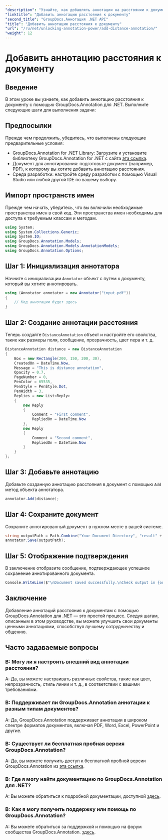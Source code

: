 ```yaml
---
"description": "Узнайте, как добавлять аннотации на расстоянии к документам с помощью GroupDocs.Annotation для .NET. Улучшайте сотрудничество и общение без усилий."
"linktitle": "Добавить аннотацию расстояния к документу"
"second_title": "GroupDocs.Аннотация .NET API"
"title": "Добавить аннотацию расстояния к документу"
"url": "/ru/net/unlocking-annotation-power/add-distance-annotation/"
"weight": 12
---
```


# Добавить аннотацию расстояния к документу

## Введение
В этом уроке вы узнаете, как добавить аннотацию расстояния к документу с помощью GroupDocs.Annotation для .NET. Выполните следующие шаги для выполнения задачи:
## Предпосылки

Прежде чем продолжить, убедитесь, что выполнены следующие предварительные условия:

- GroupDocs.Annotation for .NET Library: Загрузите и установите библиотеку GroupDocs.Annotation for .NET с сайта [эта ссылка](https://releases.groupdocs.com/annotation/net/).
- Документ для аннотирования: подготовьте документ (например, PDF), к которому вы хотите добавить аннотацию расстояния.
- Среда разработки: настройте среду разработки с помощью Visual Studio или любой другой IDE по вашему выбору.

## Импорт пространств имен

Прежде чем начать, убедитесь, что вы включили необходимые пространства имен в свой код. Эти пространства имен необходимы для доступа к требуемым классам и методам.

```csharp
using System;
using System.Collections.Generic;
using System.IO;
using GroupDocs.Annotation.Models;
using GroupDocs.Annotation.Models.AnnotationModels;
using GroupDocs.Annotation.Options;
```


## Шаг 1: Инициализация аннотатора

Начните с инициализации `Annotator` объект с путем к документу, который вы хотите аннотировать.

```csharp
using (Annotator annotator = new Annotator("input.pdf"))
{
    // Код аннотации будет здесь
}
```

## Шаг 2: Создание аннотации расстояния

Теперь создайте `DistanceAnnotation` объект и настройте его свойства, такие как размеры поля, сообщение, прозрачность, цвет пера и т. д.

```csharp
DistanceAnnotation distance = new DistanceAnnotation
{
    Box = new Rectangle(200, 150, 200, 30),
    CreatedOn = DateTime.Now,
    Message = "This is distance annotation",
    Opacity = 0.7,
    PageNumber = 0,
    PenColor = 65535,
    PenStyle = PenStyle.Dot,
    PenWidth = 3,
    Replies = new List<Reply>
    {
        new Reply
        {
            Comment = "First comment",
            RepliedOn = DateTime.Now
        },
        new Reply
        {
            Comment = "Second comment",
            RepliedOn = DateTime.Now
        }
    }
};
```

## Шаг 3: Добавьте аннотацию

Добавьте созданную аннотацию расстояния в документ с помощью `Add` метод объекта аннотатора.

```csharp
annotator.Add(distance);
```

## Шаг 4: Сохраните документ

Сохраните аннотированный документ в нужном месте в вашей системе.

```csharp
string outputPath = Path.Combine("Your Document Directory", "result" + Path.GetExtension("input.pdf"));
annotator.Save(outputPath);
```

## Шаг 5: Отображение подтверждения

В заключение отобразите сообщение, подтверждающее успешное сохранение аннотированного документа.

```csharp
Console.WriteLine($"\nDocument saved successfully.\nCheck output in {outputPath}.");
```

## Заключение

Добавление аннотаций расстояния к документам с помощью GroupDocs.Annotation для .NET — это простой процесс. Следуя шагам, описанным в этом руководстве, вы можете улучшить свои документы ценными аннотациями, способствуя лучшему сотрудничеству и общению.

## Часто задаваемые вопросы

### В: Могу ли я настроить внешний вид аннотации расстояния?

A: Да, вы можете настраивать различные свойства, такие как цвет, непрозрачность, стиль линии и т. д., в соответствии с вашими требованиями.

### В: Поддерживает ли GroupDocs.Annotation аннотации к разным типам документов?

A: Да, GroupDocs.Annotation поддерживает аннотации в широком спектре форматов документов, включая PDF, Word, Excel, PowerPoint и другие.

### В: Существует ли бесплатная пробная версия GroupDocs.Annotation?

A: Да, вы можете получить доступ к бесплатной пробной версии GroupDocs.Annotation из [эта ссылка](https://releases.groupdocs.com/).

### В: Где я могу найти документацию по GroupDocs.Annotation для .NET?

A: Вы можете обратиться к подробной документации, доступной [здесь](https://tutorials.groupdocs.com/annotation/net/).

### В: Как я могу получить поддержку или помощь по GroupDocs.Annotation?

A: Вы можете обратиться за поддержкой и помощью на форум сообщества GroupDocs.Annotation. [здесь](https://forum.groupdocs.com/c/annotation/10).